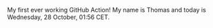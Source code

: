 My first ever working GitHub Action!
My name is Thomas and today is Wednesday, 28 October, 01:56 CET. 
